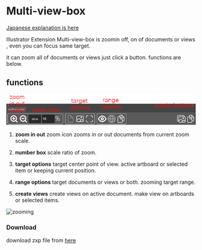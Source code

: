 # Multi-view-box

[Japanese explanation is here](https://kawano-shuji.com/justdiary/2022/04/20/illustrator-exte…n-multi-view-box/)

Illustrator Extension Multi-view-box is zoomin off, on of documents or views , even you can focus same target.

it can zoom all of documents or views just click a button.
functions are below.

## functions

![panel](./readmeImg/panel-Multi%3Dview-box-caption.jpg)

1. **zoom in out**
zoom icon zooms in or out documents from current zoom scale.

2. **number box**
scale ratio of zoom.

3. **target options**
target center point of view. active artboard or selected item or keeping current position.

4. **range options**
target documents or views or both. zooming target range.

5. **create views**
create views on active document. make view on artboards or selected items.

![zooming](./readmeImg/multiView.gif)

### Download

download zxp file from [here](http://kawano-shuji.com/strage/multi-view-box_1.zxp)

